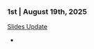 
### 1st | August 19th, 2025

[Slides Update](https://docs.google.com/presentation/d/1n3DgiKIKV5y4x9uMItyzSsNuUrn8FCwhN3rX25g00R8/edit?usp=sharing)

- 
